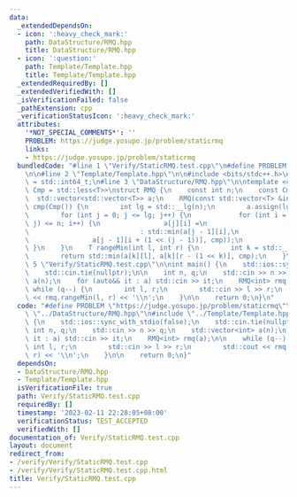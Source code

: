```yaml
---
data:
  _extendedDependsOn:
  - icon: ':heavy_check_mark:'
    path: DataStructure/RMQ.hpp
    title: DataStructure/RMQ.hpp
  - icon: ':question:'
    path: Template/Template.hpp
    title: Template/Template.hpp
  _extendedRequiredBy: []
  _extendedVerifiedWith: []
  _isVerificationFailed: false
  _pathExtension: cpp
  _verificationStatusIcon: ':heavy_check_mark:'
  attributes:
    '*NOT_SPECIAL_COMMENTS*': ''
    PROBLEM: https://judge.yosupo.jp/problem/staticrmq
    links:
    - https://judge.yosupo.jp/problem/staticrmq
  bundledCode: "#line 1 \"Verify/StaticRMQ.test.cpp\"\n#define PROBLEM \"https://judge.yosupo.jp/problem/staticrmq\"\
    \n\n#line 2 \"Template/Template.hpp\"\n\n#include <bits/stdc++.h>\n\nusing i64\
    \ = std::int64_t;\n#line 3 \"DataStructure/RMQ.hpp\"\n\ntemplate <class T, class\
    \ Cmp = std::less<T>>\nstruct RMQ {\n    const int n;\n    const Cmp cmp;\n  \
    \  std::vector<std::vector<T>> a;\n    RMQ(const std::vector<T> &init) : n(init.size()),\
    \ cmp(Cmp()) {\n        int lg = std::__lg(n);\n        a.assign(lg + 1, std::vector<T>(n));\n\
    \        for (int j = 0; j <= lg; j++) {\n            for (int i = 0; i + (1 <<\
    \ j) <= n; i++) {\n                a[j][i] =\n                    (j == 0 ? init[i]\n\
    \                            : std::min(a[j - 1][i],\n                       \
    \                a[j - 1][i + (1 << (j - 1))], cmp));\n            }\n       \
    \ }\n    }\n    T rangeMin(int l, int r) {\n        int k = std::__lg(r - l);\n\
    \        return std::min(a[k][l], a[k][r - (1 << k)], cmp);\n    }\n};\n#line\
    \ 5 \"Verify/StaticRMQ.test.cpp\"\n\nint main() {\n    std::ios::sync_with_stdio(false);\n\
    \    std::cin.tie(nullptr);\n\n    int n, q;\n    std::cin >> n >> q;\n    std::vector<int>\
    \ a(n);\n    for (auto&& it : a) std::cin >> it;\n    RMQ<int> rmq(a);\n\n   \
    \ while (q--) {\n        int l, r;\n        std::cin >> l >> r;\n        std::cout\
    \ << rmq.rangeMin(l, r) << '\\n';\n    }\n\n    return 0;\n}\n"
  code: "#define PROBLEM \"https://judge.yosupo.jp/problem/staticrmq\"\n\n#include\
    \ \"../DataStructure/RMQ.hpp\"\n#include \"../Template/Template.hpp\"\n\nint main()\
    \ {\n    std::ios::sync_with_stdio(false);\n    std::cin.tie(nullptr);\n\n   \
    \ int n, q;\n    std::cin >> n >> q;\n    std::vector<int> a(n);\n    for (auto&&\
    \ it : a) std::cin >> it;\n    RMQ<int> rmq(a);\n\n    while (q--) {\n       \
    \ int l, r;\n        std::cin >> l >> r;\n        std::cout << rmq.rangeMin(l,\
    \ r) << '\\n';\n    }\n\n    return 0;\n}"
  dependsOn:
  - DataStructure/RMQ.hpp
  - Template/Template.hpp
  isVerificationFile: true
  path: Verify/StaticRMQ.test.cpp
  requiredBy: []
  timestamp: '2023-02-11 22:28:05+08:00'
  verificationStatus: TEST_ACCEPTED
  verifiedWith: []
documentation_of: Verify/StaticRMQ.test.cpp
layout: document
redirect_from:
- /verify/Verify/StaticRMQ.test.cpp
- /verify/Verify/StaticRMQ.test.cpp.html
title: Verify/StaticRMQ.test.cpp
---
```

